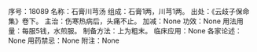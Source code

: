 序号：18089
名称：石膏川芎汤
组成：石膏1两，川芎1两。
出处：《云歧子保命集》卷下。
主治：伤寒热病后，头痛不止。
加减：None
功效：None
用法用量：每服5钱，水煎服。
制备方法：上为粗末。
临床应用：None
各家论述：None
用药禁忌：None
附注：None
